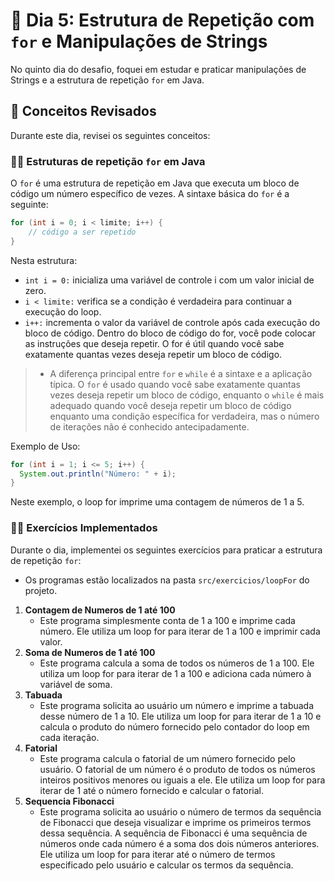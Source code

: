 # 📝 Dia 5: Estrutura de Repetição com `for` e Manipulações de Strings

No quinto dia do desafio, foquei em estudar e praticar manipulações de Strings e a estrutura de repetição `for` em Java.

## 🧠 Conceitos Revisados

Durante este dia, revisei os seguintes conceitos:

### ✍🏻 Estruturas de repetição `for` em Java

O `for` é uma estrutura de repetição em Java que executa um bloco de código um número específico de vezes. A sintaxe básica do `for` é a seguinte:

```java
for (int i = 0; i < limite; i++) {
    // código a ser repetido
} 
```
Nesta estrutura:

- `int i = 0:` inicializa uma variável de controle i com um valor inicial de zero.
- `i < limite:` verifica se a condição é verdadeira para continuar a execução do loop.
- `i++:` incrementa o valor da variável de controle após cada execução do bloco de código.
Dentro do bloco de código do for, você pode colocar as instruções que deseja repetir. O for é útil quando você sabe exatamente quantas vezes deseja repetir um bloco de código.

> - A diferença principal entre `for` e `while` é a sintaxe e a aplicação típica. O `for` é usado quando você sabe exatamente quantas vezes deseja repetir um bloco de código, enquanto o `while` é mais adequado quando você deseja repetir um bloco de código enquanto uma condição específica for verdadeira, mas o número de iterações não é conhecido antecipadamente.

Exemplo de Uso:
```java
for (int i = 1; i <= 5; i++) {
  System.out.println("Número: " + i);
}
```
Neste exemplo, o loop for imprime uma contagem de números de 1 a 5.

### ✍🏻 Exercícios Implementados

Durante o dia, implementei os seguintes exercícios para praticar a estrutura de repetição `for`:
 - Os programas estão localizados na pasta `src/exercicios/loopFor` do projeto.

1. **Contagem de Numeros de 1 até 100**
   - Este programa simplesmente conta de 1 a 100 e imprime cada número. Ele utiliza um loop for para iterar de 1 a 100 e imprimir cada valor.
2. **Soma de Numeros de 1 até 100**
   - Este programa calcula a soma de todos os números de 1 a 100. Ele utiliza um loop for para iterar de 1 a 100 e adiciona cada número à variável de soma. 
3. **Tabuada**
   - Este programa solicita ao usuário um número e imprime a tabuada desse número de 1 a 10. Ele utiliza um loop for para iterar de 1 a 10 e calcula o produto do número fornecido pelo contador do loop em cada iteração.
4. **Fatorial**
   - Este programa calcula o fatorial de um número fornecido pelo usuário. O fatorial de um número é o produto de todos os números inteiros positivos menores ou iguais a ele. Ele utiliza um loop for para iterar de 1 até o número fornecido e calcular o fatorial.
5. **Sequencia Fibonacci**
   - Este programa solicita ao usuário o número de termos da sequência de Fibonacci que deseja visualizar e imprime os primeiros termos dessa sequência. A sequência de Fibonacci é uma sequência de números onde cada número é a soma dos dois números anteriores. Ele utiliza um loop for para iterar até o número de termos especificado pelo usuário e calcular os termos da sequência.
